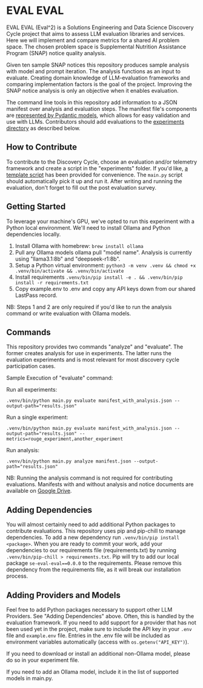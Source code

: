 # EVAL EVAL
EVAL EVAL (Eval^2) is a Solutions Engineering and Data Science Discovery Cycle project that aims to assess LLM evaluation libraries and services. Here we will implement and compare metrics for a shared AI problem space. The chosen problem space is Supplemental Nutrition Assistance Program (SNAP) notice quality analysis. 

Given ten sample SNAP notices this repository produces sample analysis with model and prompt iteration. The analysis functions as an input to evaluate. Creating domain knowledge of LLM-evaluation frameworks and comparing implementation factors is the goal of the project. Improving the SNAP notice analysis is only an objective when it enables evaluation.

The command line tools in this repository add information to a JSON manifest over analysis and evaluation steps. The manifest file's components are [represented by Pydantic models](eval_eval/schema.py), which allows for easy validation and use with LLMs. Contributors should add evaluations to the [experiments directory](experiments) as described below.

## How to Contribute
To contribute to the Discovery Cycle, choose an evaluation and/or telemetry framework and create a script in the "experiments" folder. If you'd like, [a template script](experiments/template.py) has been provided for convenience.
The `main.py` script should automatically pick it up and run it. After writing and running the evaluation, don't forget to fill out the post evaluation survey.

## Getting Started
To leverage your machine's GPU, we've opted to run this experiment with a Python local environment. We'll need to install Ollama and Python dependencies locally.

1. Install Ollama with homebrew: `brew install ollama`
2. Pull any Ollama models ollama pull "model name". Analysis is currently using "llama3.1:8b" and "deepseek-r1:8b".
3. Setup a Python virtual environment: `python3 -m venv .venv && chmod +x .venv/bin/activate && .venv/bin/activate`
4. Install requirements `.venv/bin/pip install -e . && .venv/bin/pip install -r requirements.txt`
5. Copy example.env to .env and copy any API keys down from our shared LastPass record.

NB: Steps 1 and 2 are only required if you'd like to run the analysis command or write evaluation with Ollama models.

## Commands
This repository provides two commands "analyze" and "evaluate". The former creates analysis for use in experiments. The latter runs the evaluation experiments and is most relevant for most discovery cycle participation cases.

Sample Execution of "evaluate" command:

Run all experiments:

```shell
.venv/bin/python main.py evaluate manifest_with_analysis.json --output-path="results.json"
```

Run a single experiment:
```shell
.venv/bin/python main.py evaluate manifest_with_analysis.json --output-path="results.json" --metrics=rouge_experiment,another_experiment
```

Run analysis:
```shell
.venv/bin/python main.py analyze manifest.json --output-path="results.json"
```
NB: Running the analysis command is not required for contributing evaluations. Manifests with and without analysis and notice documents are available on [Google Drive](https://drive.google.com/drive/folders/1Ejh-i1ZrF96tY2HBcuOXHsXussracltp?usp=drive_link).

## Adding Dependencies
You will almost certainly need to add additional Python packages to contribute evaluations. This repository uses pip and pip-chill to manage dependencies. To add a new dependency run `.venv/bin/pip install <package>`. When you are ready to commit your work, add your dependencies to our requirements file (requirements.txt) by running `.venv/bin/pip-chill > requirements.txt`. Pip will try to add our local package `se-eval-eval==0.0.0` to the requirements. Please remove this dependency from the requirements file, as it will break our installation process.

## Adding Providers and Models
Feel free to add Python packages necessary to support other LLM Providers. See "Adding Dependencies" above. Often, this is handled by the evaluation framework. If you need to add support for a provider that has not been used yet in the project, make sure to include the API key in your `.env` file and `example.env` file. Entries in the .env file will be included as environment variables automatically (access with `os.getenv("API_KEY")`).

If you need to download or install an additional non-Ollama model, please do so in your experiment file.

If you need to add an Ollama model, include it in the list of supported models in main.py.
